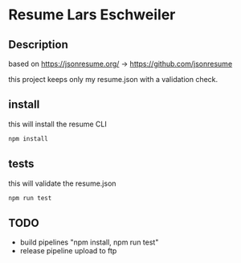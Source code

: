 # Resume Lars Eschweiler

## Description

based on <https://jsonresume.org/> -> <https://github.com/jsonresume>

this project keeps only my resume.json with a validation check.

## install

this will install the resume CLI

```bash
npm install
```

## tests

this will validate the resume.json

```bash
npm run test
```

## TODO

- build pipelines "npm install, npm run test"
- release pipeline upload to ftp
